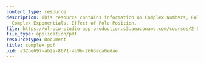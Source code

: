 ```yaml
---
content_type: resource
description: This resource contains information on Complex Numbers, Euler?s Identity,
  Complex Exponentials, Effect of Pole Position.
file: https://ol-ocw-studio-app-production.s3.amazonaws.com/courses/2-003-modeling-dynamics-and-control-i-spring-2005/a32be697ab2a86714a9b2663eca0edae_complex.pdf
file_type: application/pdf
resourcetype: Document
title: complex.pdf
uid: a32be697-ab2a-8671-4a9b-2663eca0edae
---
```

